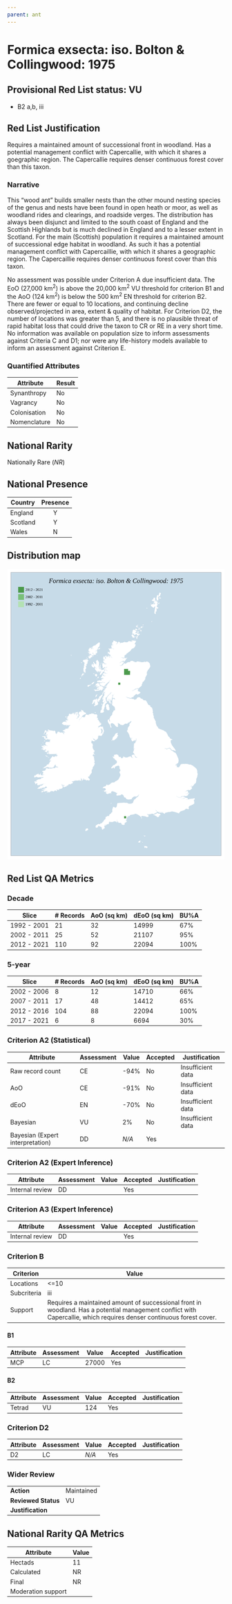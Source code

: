 ```yaml
---
parent: ant
---
```


# Formica exsecta: iso. Bolton & Collingwood: 1975

## Provisional Red List status: VU
- B2 a,b, iii

## Red List Justification
Requires a maintained amount of successional front in woodland. Has a potential management conflict with Capercallie, with which it shares a goegraphic region. The Capercallie requires denser continuous forest cover than this taxon.
### Narrative
This “wood ant” builds smaller nests than the other mound nesting species of the genus and nests have been found in open heath or moor, as well as woodland rides and clearings, and roadside verges. The distribution has always been disjunct and limited to the south coast of England and the Scottish Highlands but is much declined in England and to a lesser extent in Scotland. For the main (Scottish) population it requires a maintained amount of successional edge habitat in woodland. As such it has a potential management conflict with Capercaillie, with which it shares a geographic region. The Capercaillie requires denser continuous forest cover than this taxon.

No assessment was possible under Criterion A due insufficient data. The EoO (27,000 km<sup>2</sup>) is above the 20,000 km<sup>2</sup> VU threshold for criterion B1 and the AoO (124 km<sup>2</sup>) is below the 500 km<sup>2</sup> EN threshold for criterion B2. There are fewer or equal to 10 locations, and continuing decline observed/projected in area, extent & quality of habitat. For Criterion D2, the number of locations was greater than 5, and there is no plausible threat of rapid habitat loss that could drive the taxon to CR or RE in a very short time. No information was available on population size to inform assessments against Criteria C and D1; nor were any life-history models available to inform an assessment against Criterion E.
### Quantified Attributes
|Attribute|Result|
|---|---|
|Synanthropy|No|
|Vagrancy|No|
|Colonisation|No|
|Nomenclature|No|


## National Rarity
Nationally Rare (*NR*)

## National Presence
|Country|Presence
|---|:-:|
|England|Y|
|Scotland|Y|
|Wales|N|


## Distribution map
![](../map/480.svg)

## Red List QA Metrics
### Decade
| Slice | # Records | AoO (sq km) | dEoO (sq km) |BU%A |
|---|---|---|---|---|
|1992 - 2001|21|32|14999|67%|
|2002 - 2011|25|52|21107|95%|
|2012 - 2021|110|92|22094|100%|
### 5-year
| Slice | # Records | AoO (sq km) | dEoO (sq km) |BU%A |
|---|---|---|---|---|
|2002 - 2006|8|12|14710|66%|
|2007 - 2011|17|48|14412|65%|
|2012 - 2016|104|88|22094|100%|
|2017 - 2021|6|8|6694|30%|
### Criterion A2 (Statistical)
|Attribute|Assessment|Value|Accepted|Justification
|---|---|---|---|---|
|Raw record count|CE|-94%|No|Insufficient data|
|AoO|CE|-91%|No|Insufficient data|
|dEoO|EN|-70%|No|Insufficient data|
|Bayesian|VU|2%|No|Insufficient data|
|Bayesian (Expert interpretation)|DD|*N/A*|Yes||
### Criterion A2 (Expert Inference)
|Attribute|Assessment|Value|Accepted|Justification
|---|---|---|---|---|
|Internal review|DD||Yes||
### Criterion A3 (Expert Inference)
|Attribute|Assessment|Value|Accepted|Justification
|---|---|---|---|---|
|Internal review|DD||Yes||
### Criterion B
|Criterion| Value|
|---|---|
|Locations|<=10|
|Subcriteria|iii|
|Support|Requires a maintained amount of successional front in woodland. Has a potential management conflict with Capercallie, which requires denser continuous forest cover.|
#### B1
|Attribute|Assessment|Value|Accepted|Justification
|---|---|---|---|---|
|MCP|LC|27000|Yes||
#### B2
|Attribute|Assessment|Value|Accepted|Justification
|---|---|---|---|---|
|Tetrad|VU|124|Yes||
### Criterion D2
|Attribute|Assessment|Value|Accepted|Justification
|---|---|---|---|---|
|D2|LC|*N/A*|Yes||
### Wider Review
|  |  |
|---|---|
|**Action**|Maintained|
|**Reviewed Status**|VU|
|**Justification**||


## National Rarity QA Metrics
|Attribute|Value|
|---|---|
|Hectads|11|
|Calculated|NR|
|Final|NR|
|Moderation support||


